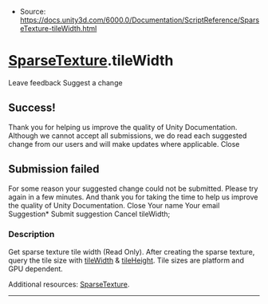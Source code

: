 * Source: https://docs.unity3d.com/6000.0/Documentation/ScriptReference/SparseTexture-tileWidth.html

#  [SparseTexture](https://docs.unity3d.com/6000.0/Documentation/ScriptReference/SparseTexture.html).tileWidth
Leave feedback
Suggest a change
## Success!
Thank you for helping us improve the quality of Unity Documentation. Although we cannot accept all submissions, we do read each suggested change from our users and will make updates where applicable.
Close
## Submission failed
For some reason your suggested change could not be submitted. Please <a>try again</a> in a few minutes. And thank you for taking the time to help us improve the quality of Unity Documentation.
Close
Your name Your email Suggestion* Submit suggestion
Cancel
tileWidth; 
### Description
Get sparse texture tile width (Read Only).
After creating the sparse texture, query the tile size with [tileWidth](https://docs.unity3d.com/6000.0/Documentation/ScriptReference/SparseTexture-tileWidth.html) & [tileHeight](https://docs.unity3d.com/6000.0/Documentation/ScriptReference/SparseTexture-tileHeight.html). Tile sizes are platform and GPU dependent.  
  
Additional resources: [SparseTexture](https://docs.unity3d.com/6000.0/Documentation/ScriptReference/SparseTexture.html).
* * *
